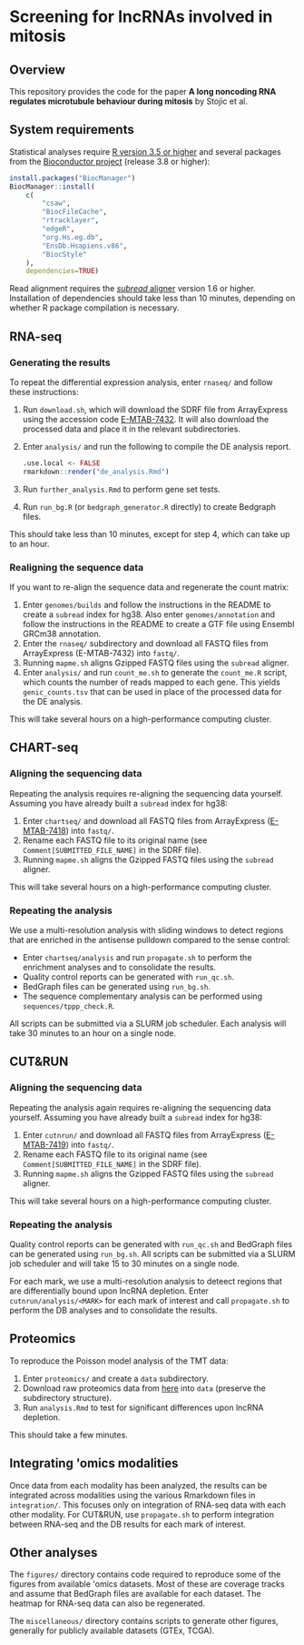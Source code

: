 # Screening for lncRNAs involved in mitosis

## Overview

This repository provides the code for the paper **A long noncoding RNA regulates microtubule behaviour during mitosis**
by Stojic et al.

## System requirements

Statistical analyses require [R version 3.5 or higher](https://www.r-project.org/) and several packages from the [Bioconductor project](https://bioconductor.org) (release 3.8 or higher):

```r
install.packages("BiocManager")
BiocManager::install(
    c(
        "csaw",  
        "BiocFileCache",
        "rtracklayer",
        "edgeR",
        "org.Hs.eg.db",
        "EnsDb.Hsapiens.v86",
        "BiocStyle"
    ),
    dependencies=TRUE)
```

Read alignment requires the [_subread_ aligner](http://subread.sourceforge.net/) version 1.6 or higher.
Installation of dependencies should take less than 10 minutes, depending on whether R package compilation is necessary.

## RNA-seq

### Generating the results

To repeat the differential expression analysis, enter `rnaseq/` and follow these instructions:

1. Run `download.sh`, which will download the SDRF file from ArrayExpress using the accession code [E-MTAB-7432](http://www.ebi.ac.uk/arrayexpress/experiments/E-MTAB-7432).
It will also download the processed data and place it in the relevant subdirectories.
2. Enter `analysis/` and run the following to compile the DE analysis report.

    ```r
    .use.local <- FALSE
    rmarkdown::render("de_analysis.Rmd")
    ``` 

3. Run `further_analysis.Rmd` to perform gene set tests.
4. Run `run_bg.R` (or `bedgraph_generator.R` directly) to create Bedgraph files.

This should take less than 10 minutes, except for step 4, which can take up to an hour.

### Realigning the sequence data 

If you want to re-align the sequence data and regenerate the count matrix:

1. Enter `genomes/builds` and follow the instructions in the README to create a `subread` index for hg38.
Also enter `genomes/annotation` and follow the instructions in the README to create a GTF file using Ensembl GRCm38 annotation.
2. Enter the `rnaseq/` subdirectory and download all FASTQ files from ArrayExpress (E-MTAB-7432) into `fastq/`.
3. Running  `mapme.sh` aligns Gzipped FASTQ files using the `subread` aligner.
4. Enter `analysis/` and run `count_me.sh` to generate the `count_me.R` script, which counts the number of reads mapped to each gene.
This yields `genic_counts.tsv` that can be used in place of the processed data for the DE analysis.

This will take several hours on a high-performance computing cluster.

## CHART-seq

### Aligning the sequencing data

Repeating the analysis requires re-aligning the sequencing data yourself.
Assuming you have already built a `subread` index for hg38:

1. Enter `chartseq/` and download all FASTQ files from ArrayExpress ([E-MTAB-7418](https://www.ebi.ac.uk/arrayexpress/experiments/E-MTAB-7418)) into `fastq/`.
2. Rename each FASTQ file to its original name (see `Comment[SUBMITTED_FILE_NAME]` in the SDRF file).
3. Running `mapme.sh` aligns the Gzipped FASTQ files using the `subread` aligner.

This will take several hours on a high-performance computing cluster.

### Repeating the analysis

We use a multi-resolution analysis with sliding windows to detect regions that are enriched in the antisense pulldown compared to the sense control:

- Enter `chartseq/analysis` and run `propagate.sh` to perform the enrichment analyses and to consolidate the results.
- Quality control reports can be generated with `run_qc.sh`.
- BedGraph files can be generated using `run_bg.sh`.
- The sequence complementary analysis can be performed using `sequences/tppp_check.R`.

All scripts can be submitted via a SLURM job scheduler.
Each analysis will take 30 minutes to an hour on a single node.

## CUT&RUN

### Aligning the sequencing data

Repeating the analysis again requires re-aligning the sequencing data yourself.
Assuming you have already built a `subread` index for hg38:

1. Enter `cutnrun/` and download all FASTQ files from ArrayExpress ([E-MTAB-7419](https://www.ebi.ac.uk/arrayexpress/experiments/E-MTAB-7419)) into `fastq/`.
2. Rename each FASTQ file to its original name (see `Comment[SUBMITTED_FILE_NAME]` in the SDRF file).
3. Running `mapme.sh` aligns the Gzipped FASTQ files using the `subread` aligner.

This will take several hours on a high-performance computing cluster.

### Repeating the analysis

Quality control reports can be generated with `run_qc.sh` and BedGraph files can be generated using `run_bg.sh`.
All scripts can be submitted via a SLURM job scheduler and will take 15 to 30 minutes on a single node.

For each mark, we use a multi-resolution analysis to deteect regions that are differentially bound upon lncRNA depletion.
Enter `cutnrun/analysis/<MARK>` for each mark of interest and call `propagate.sh` to perform the DB analyses and to consolidate the results.

## Proteomics

To reproduce the Poisson model analysis of the TMT data:

1. Enter `proteomics/` and create a `data` subdirectory.
2. Download raw proteomics data from [here](https://jmlab-gitlab.cruk.cam.ac.uk/publications/LncScreen2018-DataFiles) into `data` (preserve the subdirectory structure).
3. Run `analysis.Rmd` to test for significant differences upon lncRNA depletion.

This should take a few minutes.

## Integrating 'omics modalities

Once data from each modality has been analyzed, the results can be integrated across modalities using the various Rmarkdown files in `integration/`.
This focuses only on integration of RNA-seq data with each other modality.
For CUT&RUN, use `propagate.sh` to perform integration between RNA-seq and the DB results for each mark of interest.

## Other analyses

The `figures/` directory contains code required to reproduce some of the figures from available 'omics datasets.
Most of these are coverage tracks and assume that BedGraph files are available for each dataset.
The heatmap for RNA-seq data can also be regenerated.

The `miscellaneous/` directory contains scripts to generate other figures, generally for publicly available datasets (GTEx, TCGA).
